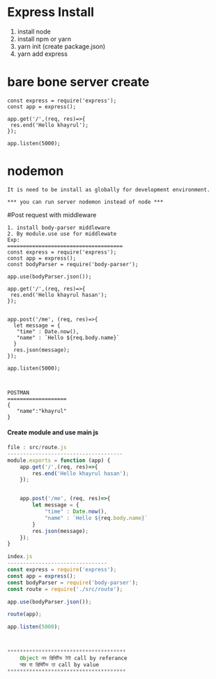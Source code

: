# Express Install
1. install node
2. install npm or yarn
3. yarn init (create package.json)
4. yarn add express

# bare bone server create
```composer log
const express = require('express');
const app = express();

app.get('/',(req, res)=>{
 res.end('Hello khayrul');
});

app.listen(5000);
```

# nodemon
```composer log
It is need to be install as globally for development environment.

*** you can run server nodemon instead of node ***
```
#Post request with middleware 
```composer log
1. install body-parser middleware 
2. By module.use use for middlewate
Exp:
=====================================
const express = require('express');
const app = express();
const bodyParser = require('body-parser');

app.use(bodyParser.json());

app.get('/',(req, res)=>{
 res.end('Hello khayrul hasan');
});


app.post('/me', (req, res)=>{
  let message = {
   "time" : Date.now(),
   "name" : `Hello ${req.body.name}`
  }
  res.json(message);
});

app.listen(5000);



POSTMAN
===================
{
   "name":"khayrul"
}
```

#### Create module and use main js 

```javascript
file : src/route.js
-------------------------------------
module.exports = function (app) {
    app.get('/',(req, res)=>{
        res.end('Hello khayrul hasan');
    });


    app.post('/me', (req, res)=>{
        let message = {
            "time" : Date.now(),
            "name" : `Hello ${req.body.name}`
        }
        res.json(message);
    });
}

index.js
--------------------------------
const express = require('express');
const app = express();
const bodyParser = require('body-parser');
const route = require('./src/route');

app.use(bodyParser.json());

route(app);

app.listen(5000);



************************************** 
    Object নন প্রিমিটিভ টাই call by referance 
    আর যা প্রিমিটিভ তা call by value  
**************************************
```


